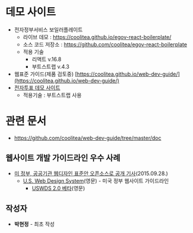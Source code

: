 # 데모 사이트
- 전자정부서비스 보일러플레이트
  - 라이브 데모 : https://coolitea.github.io/egov-react-boilerplate/
  - 소스 코드 저장소 : https://github.com/coolitea/egov-react-boilerplate
  - 적용 기술
    - 리액트 v.16.8
    - 부트스트랩 v.4.3  
- 웹표준 가이드(제품 검토중) [https://coolitea.github.io/web-dev-guide/](https://coolitea.github.io/web-dev-guide/)
- [전자투표 데모 사이트](https://coolitea.github.io/evote-clone-with-bootstrap/) 
  - 적용기술 : 부트스트랩 사용

# 관련 문서

- https://github.com/coolitea/web-dev-guide/tree/master/doc

## 웹사이트 개발 가이드라인 우수 사례

- [미 정부, 공공기관 웹디자인 표준안 오픈소스로 공개 기사](http://www.bloter.net/archives/239720)(2015.09.28.)
  - [U.S. Web Design System](https://designsystem.digital.gov/)(영문) - 미국 정부 웹사이트 가이드라인
    - [USWDS 2.0 베타](https://v2.designsystem.digital.gov/)(영문)
  
## 작성자

- **박현정** - 최초 작성
